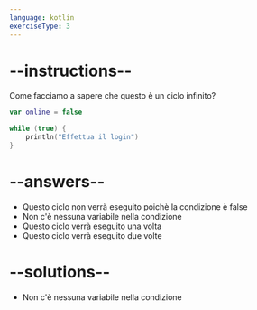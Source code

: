 ```yaml
---
language: kotlin
exerciseType: 3
---
```


# --instructions--

Come facciamo a sapere che questo è un ciclo infinito?
```kotlin
var online = false

while (true) {
    println("Effettua il login")
}
```

# --answers--

- Questo ciclo non verrà eseguito poichè la condizione è false
- Non c'è nessuna variabile nella condizione
- Questo ciclo verrà eseguito una volta
- Questo ciclo verrà eseguito due volte

# --solutions--

- Non c'è nessuna variabile nella condizione
